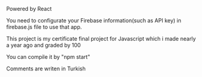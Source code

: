 Powered by React

You need to configurate your Firebase information(such as API key) in firebase.js file to use that app.

This project is my certificate final project for Javascript which i made nearly a year ago and graded by 100


You can compile it by "npm start"

Comments are writen in Turkish 
